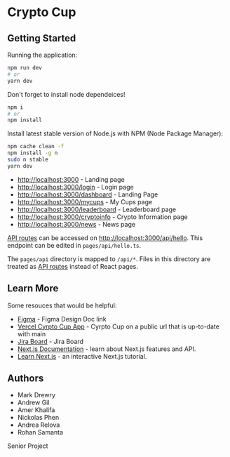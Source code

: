 # Crypto Cup

## Getting Started

Running the application:

```bash
npm run dev
# or
yarn dev
```

Don't forget to install node dependeices!

```bash
npm i
# or
npm install
```

Install latest stable version of Node.js with NPM (Node Package Manager):

```bash
npm cache clean -f
npm install -g n
sudo n stable
yarn dev
```

- [http://localhost:3000](http://localhost:3000) - Landing page
- [http://localhost:3000/login](http://localhost:3000/login) - Login page
- [http://localhost:3000/dashboard](http://localhost:3000/dashboard) - Landing Page
- [http://localhost:3000/mycups](http://localhost:3000/mycups) - My Cups page
- [http://localhost:3000/leaderboard](http://localhost:3000/leaderboard) - Leaderboard page
- [http://localhost:3000/cryptoinfo](http://localhost:3000/cryptoinfo) - Crypto Information page
- [http://localhost:3000/news](http://localhost:3000/news) - News page

[API routes](https://nextjs.org/docs/api-routes/introduction) can be accessed on [http://localhost:3000/api/hello](http://localhost:3000/api/hello). This endpoint can be edited in `pages/api/hello.ts`.

The `pages/api` directory is mapped to `/api/*`. Files in this directory are treated as [API routes](https://nextjs.org/docs/api-routes/introduction) instead of React pages.

## Learn More

Some resouces that would be helpful:

- [Figma](https://www.figma.com/file/GP2cYMcSf2HlVeHlHrj94C/Crypto-Cup?node-id=2%3A2) - Figma Design Doc link
- [Vercel Cyrpto Cup App](https://cryptocup.vercel.app/) - Cyrpto Cup on a public url that is up-to-date with main
- [Jira Board](https://cryptocup.atlassian.net/jira/software/c/projects/CRYP/boards/1/roadmap?statuses=2%2C4) - Jira Board
- [Next.js Documentation](https://nextjs.org/docs) - learn about Next.js features and API.
- [Learn Next.js](https://nextjs.org/learn) - an interactive Next.js tutorial.

## Authors

- Mark Drewry
- Andrew Gil
- Amer Khalifa
- Nickolas Phen
- Andrea Relova
- Rohan Samanta

Senior Project